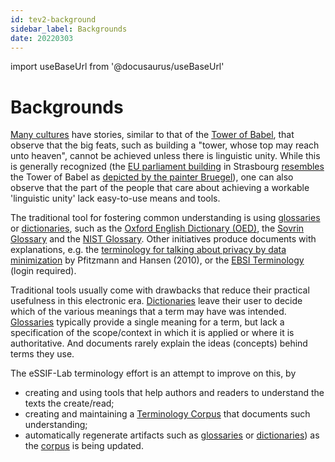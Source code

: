 ```yaml
---
id: tev2-background
sidebar_label: Backgrounds
date: 20220303
---
```


import useBaseUrl from '@docusaurus/useBaseUrl'

# Backgrounds

[Many cultures](https://en.wikipedia.org/wiki/Tower_of_Babel#Comparable_myths) have stories, similar to that of the [Tower of Babel](https://en.wikipedia.org/wiki/Tower_of_Babel), that observe that the big feats, such as building a "tower, whose top may reach unto heaven", cannot be achieved unless there is linguistic unity. While this is generally recognized (the [EU parliament building](https://images-wixmp-ed30a86b8c4ca887773594c2.wixmp.com/f/e3de7793-c11c-4246-81aa-401be9b09384/d5ttx0w-7bcf343b-2114-46cd-8c30-d722a9725ee9.jpg/v1/fill/w_1054,h_758,q_70,strp/european_union_parliament_02__tower_of_babel__by_nixseraph_d5ttx0w-pre.jpg?token=eyJ0eXAiOiJKV1QiLCJhbGciOiJIUzI1NiJ9.eyJzdWIiOiJ1cm46YXBwOiIsImlzcyI6InVybjphcHA6Iiwib2JqIjpbW3siaGVpZ2h0IjoiPD0xNTk2IiwicGF0aCI6IlwvZlwvZTNkZTc3OTMtYzExYy00MjQ2LTgxYWEtNDAxYmU5YjA5Mzg0XC9kNXR0eDB3LTdiY2YzNDNiLTIxMTQtNDZjZC04YzMwLWQ3MjJhOTcyNWVlOS5qcGciLCJ3aWR0aCI6Ijw9MjIxNyJ9XV0sImF1ZCI6WyJ1cm46c2VydmljZTppbWFnZS5vcGVyYXRpb25zIl19.db-z1OueDUGbAWMhnIbxcDioaFh1zJVlBnUTNAd5y5Y) in Strasbourg [resembles](https://jdreport.com/wp-content/uploads/2014/05/tower-painting-parliament-e14176743284401.jpg.webp) the Tower of Babel as [depicted by the painter Bruegel](https://mattbell.org/wp-content/uploads/Tower-of-Babel-Peter-Breughel.jpg)), one can also observe that the part of the people that care about achieving a workable 'linguistic unity' lack easy-to-use means and tools.

The traditional tool for fostering common understanding is using [glossaries](@) or [dictionaries](@), such as the [Oxford English Dictionary (OED)](https://www.lexico.com/definition/glossary), the [Sovrin Glossary](https://sovrin.org/library/glossary/) and the [NIST Glossary](https://csrc.nist.gov/glossary). Other initiatives produce documents with explanations, e.g. the [terminology for talking about privacy by data minimization](https://dud.inf.tu-dresden.de/literatur/Anon_Terminology_v0.34.pdf) by Pfitzmann and Hansen (2010), or the [EBSI Terminology](https://ec.europa.eu/cefdigital/wiki/display/EBP/EBSI+Terminology) (login required).

Traditional tools usually come with drawbacks that reduce their practical usefulness in this electronic era. [Dictionaries](@) leave their user to decide which of the various meanings that a term may have was intended. [Glossaries](@) typically provide a single meaning for a term, but lack a specification of the scope/context in which it is applied or where it is authoritative. And documents rarely explain the ideas (concepts) behind terms they use.

The eSSIF-Lab terminology effort is an attempt to improve on this, by
- creating and using tools that help authors and readers to understand the texts the create/read;
- creating and maintaining a [Terminology Corpus](corpus@) that documents such understanding;
- automatically regenerate artifacts such as [glossaries](@) or [dictionaries](@)) as the [corpus](@) is being updated.